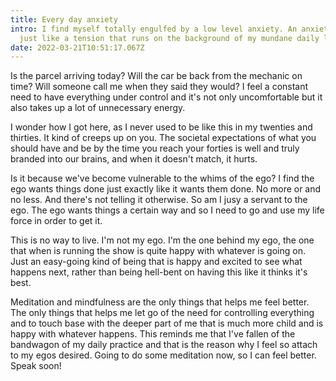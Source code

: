 ```yaml
---
title: Every day anxiety
intro: I find myself totally engulfed by a low level anxiety. An anxiety that is
  just like a tension that runs on the background of my mundane daily life.
date: 2022-03-21T10:51:17.067Z
---
```

Is the parcel arriving today? Will the car be back from the mechanic on time? Will someone call me when they said they would? I feel a constant need to have everything under control and it's not only uncomfortable but it also takes up a lot of unnecessary energy. 

I wonder how I got here, as I never used to be like this in my twenties and thirties. It kind of creeps up on you. The societal expectations of what you should have and be by the time you reach your forties is well and truly branded into our brains, and when it doesn't match, it hurts.

Is it because we've become vulnerable to the whims of the ego? I find the ego wants things done just exactly like it wants them done. No more or and no less. And there's not telling it otherwise. So am I jusy a servant to the ego. The ego wants things a certain way and so I need to go and use my life force in order to get it.

This is no way to live. I'm not my ego. I'm the one behind my ego, the one that when is running the show is quite happy with whatever is going on. Just an easy-going kind of being that is happy and excited to see what happens next, rather than being hell-bent on having this like it thinks it's best.

Meditation and mindfulness are the only things that helps me feel better. The only things that helps me let go of the need for controlling everything and to touch base with the deeper part of me that is much more child and is happy with whatever happens. This reminds me that I've fallen of the bandwagon of my daily practice and that is the reason why I feel so attach to my egos desired. Going to do some meditation now, so I can feel better. Speak soon!